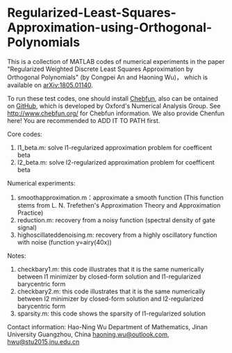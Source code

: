 # Regularized-Least-Squares-Approximation-using-Orthogonal-Polynomials
This is a collection of MATLAB codes of numerical experiments in the paper 
"Regularized Weighted Discrete Least Squares Approximation by Orthogonal Polynomials" (by Congpei An and Haoning Wu)，
which is available on [arXiv:1805.01140](https://arxiv.org/abs/1805.01140).

To run these test codes, one should install [Chebfun](http://www.chebfun.org/), also can be ontained on [GitHub](https://github.com/chebfun), 
which is developed by Oxford's Numerical Analysis Group. See http://www.chebfun.org/ for Chebfun information.
We also provide Chenfun here! You are recommended to ADD IT TO PATH first.

Core codes:

1) l1_beta.m: solve l1-regularized approximation problem for coefficent beta
2) l2_beta.m: solve l2-regularized approximation problem for coefficent beta

Numerical experiments:

1) smoothapproximation.m：approximate a smooth function (This function stems from L. N. Trefethen's Approximation Theory and Approximation Practice)
2) reduction.m: recovery from a noisy function (spectral density of gate signal)
3) highoscillateddenoising.m: recovery from a highly oscillatory function with noise (function y=airy(40x))

Notes:

1) checkbary1.m: this code illustrates that it is the same numerically between l1 minimizer by closed-form solution and l1-regularized barycentric form
2) checkbary2.m: this code illustrates that it is the same numerically between l2 minimizer by closed-form solution and l2-regularized barycentric form
3) sparsity.m: this code shows the sparsity of l1-regularized solution

Contact information:
Hao-Ning Wu
Department of Mathematics, Jinan University 
Guangzhou, China 
haoning.wu@outlook.com, hwu@stu2015.jnu.edu.cn 
